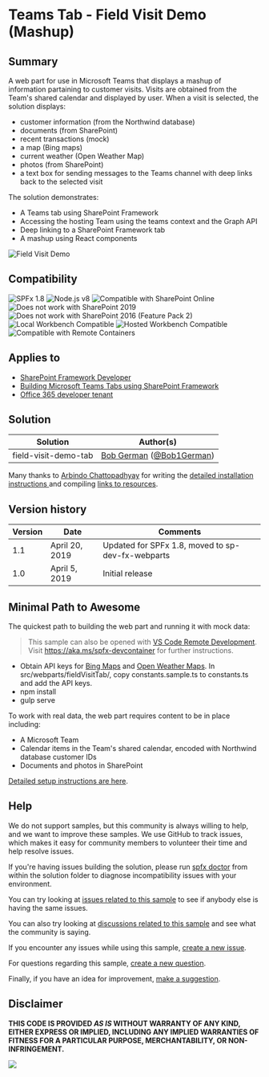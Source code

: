 # Teams Tab - Field Visit Demo (Mashup)

## Summary
A web part for use in Microsoft Teams that displays a mashup of information partaining to customer visits. Visits are obtained from the Team's shared calendar and displayed by user. When a visit is selected, the solution displays:
 * customer information (from the Northwind database)
 * documents (from SharePoint)
 * recent transactions (mock)
 * a map (Bing maps)
 * current weather (Open Weather Map)
 * photos (from SharePoint)
 * a text box for sending messages to the Teams channel with deep links back to the selected visit

The solution demonstrates:

 * A Teams tab using SharePoint Framework
 * Accessing the hosting Team using the teams context and the Graph API
 * Deep linking to a SharePoint Framework tab
 * A mashup using React components

![Field Visit Demo](./documentation/FieldVisitDemo.png)


## Compatibility

![SPFx 1.8](https://img.shields.io/badge/SPFx-1.8.0-green.svg) 
![Node.js v8](https://img.shields.io/badge/Node.js-v8-green.svg) 
![Compatible with SharePoint Online](https://img.shields.io/badge/SharePoint%20Online-Compatible-green.svg)
![Does not work with SharePoint 2019](https://img.shields.io/badge/SharePoint%20Server%202019-Incompatible-red.svg)
![Does not work with SharePoint 2016 (Feature Pack 2)](https://img.shields.io/badge/SharePoint%20Server%202016%20(Feature%20Pack%202)-Incompatible-red.svg "SharePoint Server 2016 Feature Pack 2 requires SPFx 1.1")
![Local Workbench Compatible](https://img.shields.io/badge/Local%20Workbench-Compatible-green.svg)
![Hosted Workbench Compatible](https://img.shields.io/badge/Hosted%20Workbench-Compatible-green.svg)
![Compatible with Remote Containers](https://img.shields.io/badge/Remote%20Containers-Compatible-green.svg)


## Applies to

* [SharePoint Framework Developer](https://learn.microsoft.com/sharepoint/dev/spfx/sharepoint-framework-overview)
* [Building Microsoft Teams Tabs using SharePoint Framework](https://learn.microsoft.com/sharepoint/dev/spfx/integrate-with-teams-introduction)
* [Office 365 developer tenant](https://learn.microsoft.com/sharepoint/dev/spfx/set-up-your-developer-tenant)


## Solution

Solution|Author(s)
--------|---------
field-visit-demo-tab | [Bob German](https://github.com/BobGerman) ([@Bob1German](http://www.twitter.com/Bob1German))

Many thanks to [Arbindo Chattopadhyay](https://www.linkedin.com/in/arbindoc/) for writing the [detailed installation instructions ](./documentation/setup.md) and compiling [links to resources](./documentation/resources.md).

## Version history

Version|Date|Comments
-------|----|--------
1.1|April 20, 2019|Updated for SPFx 1.8, moved to sp-dev-fx-webparts
1.0|April 5, 2019|Initial release


## Minimal Path to Awesome

The quickest path to building the web part and running it with mock data:

>  This sample can also be opened with [VS Code Remote Development](https://code.visualstudio.com/docs/remote/remote-overview). Visit https://aka.ms/spfx-devcontainer for further instructions.

 * Obtain API keys for [Bing Maps](https://learn.microsoft.com/bingmaps/getting-started/bing-maps-dev-center-help/getting-a-bing-maps-key) and [Open Weather Maps](https://openweathermap.org/api). In src/webparts/fieldVisitTab/, copy constants.sample.ts to constants.ts and add the API keys.
 * npm install
 * gulp serve

To work with real data, the web part requires content to be in place including:

* A Microsoft Team
* Calendar items in the Team's shared calendar, encoded with Northwind database customer IDs
* Documents and photos in SharePoint

[Detailed setup instructions are here](./documentation/setup.md).

## Help

We do not support samples, but this community is always willing to help, and we want to improve these samples. We use GitHub to track issues, which makes it easy for  community members to volunteer their time and help resolve issues.

If you're having issues building the solution, please run [spfx doctor](https://pnp.github.io/cli-microsoft365/cmd/spfx/spfx-doctor/) from within the solution folder to diagnose incompatibility issues with your environment.

You can try looking at [issues related to this sample](https://github.com/pnp/sp-dev-fx-webparts/issues?q=label%3A%22sample%3A%20react-teams-tab-field-visit-mashup%22) to see if anybody else is having the same issues.

You can also try looking at [discussions related to this sample](https://github.com/pnp/sp-dev-fx-webparts/discussions?discussions_q=react-teams-tab-field-visit-mashup) and see what the community is saying.

If you encounter any issues while using this sample, [create a new issue](https://github.com/pnp/sp-dev-fx-webparts/issues/new?assignees=&labels=Needs%3A+Triage+%3Amag%3A%2Ctype%3Abug-suspected%2Csample%3A%20react-teams-tab-field-visit-mashup&template=bug-report.yml&sample=react-teams-tab-field-visit-mashup&authors=@BobGerman&title=react-teams-tab-field-visit-mashup%20-%20).

For questions regarding this sample, [create a new question](https://github.com/pnp/sp-dev-fx-webparts/issues/new?assignees=&labels=Needs%3A+Triage+%3Amag%3A%2Ctype%3Aquestion%2Csample%3A%20react-teams-tab-field-visit-mashup&template=question.yml&sample=react-teams-tab-field-visit-mashup&authors=@BobGerman&title=react-teams-tab-field-visit-mashup%20-%20).

Finally, if you have an idea for improvement, [make a suggestion](https://github.com/pnp/sp-dev-fx-webparts/issues/new?assignees=&labels=Needs%3A+Triage+%3Amag%3A%2Ctype%3Aenhancement%2Csample%3A%20react-teams-tab-field-visit-mashup&template=suggestion.yml&sample=react-teams-tab-field-visit-mashup&authors=@BobGerman&title=react-teams-tab-field-visit-mashup%20-%20).


## Disclaimer

**THIS CODE IS PROVIDED *AS IS* WITHOUT WARRANTY OF ANY KIND, EITHER EXPRESS OR IMPLIED, INCLUDING ANY IMPLIED WARRANTIES OF FITNESS FOR A PARTICULAR PURPOSE, MERCHANTABILITY, OR NON-INFRINGEMENT.**

<img src="https://pnptelemetry.azurewebsites.net/sp-dev-fx-webparts/samples/react-teams-tab-field-visit-mashup" />
